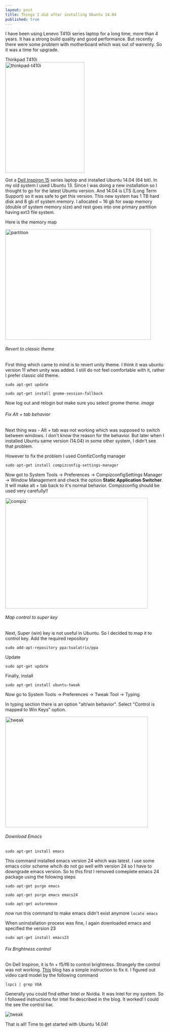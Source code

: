 ```yaml
---
layout: post
title: Things I did after installing Ubuntu 14.04
published: true
---
```


I have been using Lenevo T410i series laptop for a long time, more than 4 years. It has a strong build quality and good performance.
But recently there were some problem with motherboard which was out of warrenty. So it was a time for upgrade.

<span style="font-size:14px">Thinkpad T410i</span><br />
<img src="{{ site.baseurl }}/images/lenevo_t410jpg.jpg" alt="thinkpad-t410i" style="width: 250px; height: 350px "/><br />
<!--more-->

Got a [Dell Inspiron 15](http://www.flipkart.com/dell-inspiron-15-laptop-4th-gen-ci7-8gb-1tb-win8-2gb-graph/p/itmdpzjm3hyzfbfg?pid=COMDPZJC9STYFRP9) series laptop and installed Ubuntu 14.04 (64 bit). In my old system I used Ubuntu 13. Since I was doing a new
installation so I thought to go for the latest Ubuntu version. And 14.04 is LTS (Long Term Support) so it was safe to get this version.
This new system has 1 TB hard disk and 8 gb of system memory. I allocated ~ 16 gb for swap memory (double of system memory size) and rest goes into one primary
partition having ext3 file system.


Here is the memory map

<img src="{{ site.baseurl }}/images/gp.png" alt="partition" style="width: 460px; height: 350px "/><br />

###### Revert to classic theme
First thing which came to mind is to revert unity theme. I think it was ubuntu version 11 when unity was added. I still do not feel
comfortable with it, rather I prefer classic old theme.


`sudo apt-get update`

`sudo apt-get install gnome-session-fallback`

Now log out and relogin but make sure you select gnome theme.
*image*

###### Fix Alt + tab behavior
Next thing was - Alt + tab was not working which was supposed to switch between windows. I don't know the reason for the behavior.
But later when I installed Ubuntu same version (14.04) in some other system, I didn't see that problem.

However to fix the problem I used ComfizConfig manager

`sudo apt-get install compizconfig-settings-manager`

Now got to System Tools -> Preferences -> CompizconfigSettings Manager -> Window Management
and check the option <strong>Static Application Switcher</strong>.
It will make alt + tab back to it's normal behavior. Compizconfig should be used very carefully!!

<img src="{{ site.baseurl }}/images/compiz.jpg" alt="compiz" style="width: 450px; height: 350px "/><br />

###### Map control to super key
Next, Super (win) key is not useful in Ubuntu. So I decided to map it to control key.
Add the required repository

`sudo add-apt-repository ppa:tualatrix/ppa`

Update

`sudo apt-get update`

Finally, install

`sudo apt-get install ubuntu-tweak`

Now go to System Tools -> Preferences -> Tweak Tool -> Typing.

In typing section there is an option "alt/win behavior". Select "Control is mapped to Win Keys" option.

<img src="{{ site.baseurl }}/images/tweak.jpg" alt="tweak" style="width: 450px; height: 350px "/><br />

###### Download Emacs

`sudo apt-get install emacs`

This command installed emacs version 24 which was latest. I use some emacs color scheme whcih do not go well with version 24
so I have to downgrade emacs version. So to this first I removed comeplete emacs 24 package using the folowing steps

`sudo apt-get purge emacs`

`sudo apt-get purge emacs emacs24`

`sudo apt-get autoremove`

now run this command to make emacs didn't exist anymore
`locate emacs`

When uninstallation process was fine, I again downloaded emacs and specified the version 23

`sudo apt-get install emacs23`

###### Fix Brightness control
On Dell Inspiron, it is fn + f5/f6 to control brightness. Strangely the control was not working.
[This](http://itsfoss.com/fix-brightness-ubuntu-1310/) blog has a simple instruction to fix it. I figured out video card model by the following command

`lspci | grep VGA`

Generally you could find either Intel or Nvidia. It was Intel for my system. So I followed instructions for Intel fix described in the blog. It worked! I could the see the control bar.

<img src="{{ site.baseurl }}/images/brihhtness.png" alt="tweak" /><br />


That is all! Time to get started with Ubuntu 14.04!